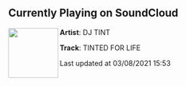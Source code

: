 ## Currently Playing on SoundCloud

[<img align="left" width="100" src="https://i1.sndcdn.com/artworks-UnBxeF9YKP7yUbWz-brUeDg-t500x500.jpg">](https://soundcloud.com/txnt/tinted-for-life)

**Artist**: DJ TINT 

**Track**: TINTED FOR LIFE

Last updated at 03/08/2021 15:53

